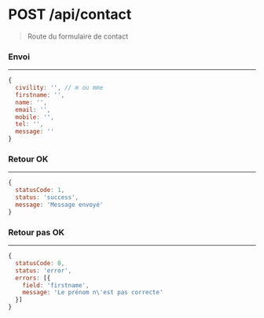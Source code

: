# POST /api/contact

> Route du formulaire de contact

### Envoi

---

```js
{
  civility: '', // m ou mme
  firstname: '',
  name: '',
  email: '',
  mobile: '',
  tel: '',
  message: ''
}
```

### Retour OK

---

```js
{
  statusCode: 1,
  status: 'success',
  message: 'Message envoyé'
}
```

### Retour pas OK

---

```js
{
  statusCode: 0,
  status: 'error',
  errors: [{
    field: 'firstname',
    message: 'Le prénom n\'est pas correcte'
  }]
}
```
